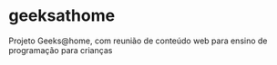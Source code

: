 # geeksathome
Projeto Geeks@home, com reunião de conteúdo web para ensino de programação para crianças
